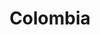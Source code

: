 ---
title: Colombia
weight: 1
menu: main
layout: colombia
bgImage: /images/colombia/banner-colombia.png
especies_registradas: 74903
especies_continentales: 73201
especies_marinas: 1488
observaciones_continentales: 14064960
observaciones_marinos: 294890
---
